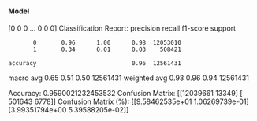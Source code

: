 #### Model
[0 0 0 ... 0 0 0]
Classification Report:
              precision    recall  f1-score   support

           0       0.96      1.00      0.98  12053010
           1       0.34      0.01      0.03    508421

    accuracy                           0.96  12561431
   macro avg       0.65      0.51      0.50  12561431
weighted avg       0.93      0.96      0.94  12561431

Accuracy: 0.9590021232453532
Confusion Matrix:
[[12039661    13349]
 [  501643     6778]]
Confusion Matrix (%):
[[9.58462535e+01 1.06269739e-01]
 [3.99351794e+00 5.39588205e-02]]
